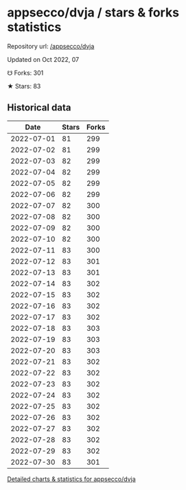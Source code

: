 # appsecco/dvja / stars & forks statistics

Repository url: [/appsecco/dvja](https://github.com/appsecco/dvja)

Updated on Oct 2022, 07

☋ Forks: 301

★ Stars: 83

## Historical data
| Date | Stars | Forks |
|------|-------|-------|
| 2022-07-01 | 81 | 299 | 
| 2022-07-02 | 81 | 299 | 
| 2022-07-03 | 82 | 299 | 
| 2022-07-04 | 82 | 299 | 
| 2022-07-05 | 82 | 299 | 
| 2022-07-06 | 82 | 299 | 
| 2022-07-07 | 82 | 300 | 
| 2022-07-08 | 82 | 300 | 
| 2022-07-09 | 82 | 300 | 
| 2022-07-10 | 82 | 300 | 
| 2022-07-11 | 83 | 300 | 
| 2022-07-12 | 83 | 301 | 
| 2022-07-13 | 83 | 301 | 
| 2022-07-14 | 83 | 302 | 
| 2022-07-15 | 83 | 302 | 
| 2022-07-16 | 83 | 302 | 
| 2022-07-17 | 83 | 302 | 
| 2022-07-18 | 83 | 303 | 
| 2022-07-19 | 83 | 303 | 
| 2022-07-20 | 83 | 303 | 
| 2022-07-21 | 83 | 302 | 
| 2022-07-22 | 83 | 302 | 
| 2022-07-23 | 83 | 302 | 
| 2022-07-24 | 83 | 302 | 
| 2022-07-25 | 83 | 302 | 
| 2022-07-26 | 83 | 302 | 
| 2022-07-27 | 83 | 302 | 
| 2022-07-28 | 83 | 302 | 
| 2022-07-29 | 83 | 302 | 
| 2022-07-30 | 83 | 301 | 


[Detailed charts & statistics for appsecco/dvja](https://reviewgithub.com/rep/appsecco/dvja)
